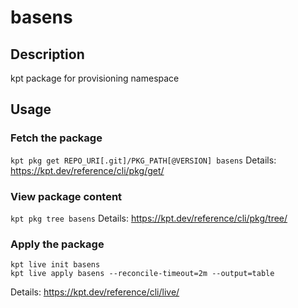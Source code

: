 # basens

## Description
kpt package for provisioning namespace

## Usage

### Fetch the package
`kpt pkg get REPO_URI[.git]/PKG_PATH[@VERSION] basens`
Details: https://kpt.dev/reference/cli/pkg/get/

### View package content
`kpt pkg tree basens`
Details: https://kpt.dev/reference/cli/pkg/tree/

### Apply the package
```
kpt live init basens
kpt live apply basens --reconcile-timeout=2m --output=table
```
Details: https://kpt.dev/reference/cli/live/
